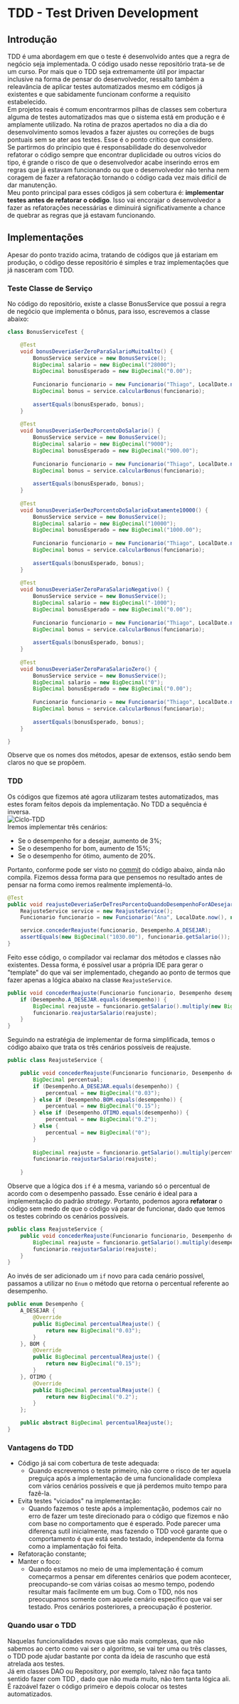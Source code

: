 # TDD - Test Driven Development  
## Introdução
TDD é uma abordagem em que o teste é desenvolvido antes que a regra de negócio seja implementada. O código usado nesse repositório trata-se de um curso. Por mais que o TDD seja extremamente útil por impactar inclusive na forma de pensar do desenvolvedor, ressalto também a releavância de aplicar testes automatizados mesmo em códigos já existentes e que sabidamente funcionam conforme a requisito estabelecido.  
Em projetos reais é comum encontrarmos pilhas de classes sem cobertura alguma de testes automatizados mas que o sistema está em produção e é amplamente utilizado. Na rotina de prazos apertados no dia a dia do desenvolvimento somos levados a fazer ajustes ou correções de bugs pontuais sem se ater aos testes. Esse é o ponto crítico que considero.  
Se partirmos do princípio que é responsabilidade do desenvolvedor refatorar o código sempre que encontrar duplicidade ou outros vícios do tipo, é grande o risco de que o desenvolvedor acabe inserindo erros em regras que já estavam funcionando ou que o desenvolvedor não tenha nem coragem de fazer a refatoração tornando o código cada vez mais difícil de dar manutenção.  
Meu ponto principal para esses códigos já sem cobertura é: **implementar testes antes de refatorar o código**. Isso vai encorajar o desenvolvedor a fazer as refatorações necessárias e diminuirá significativamente a chance de quebrar as regras que já estavam funcionando.
## Implementações  
Apesar do ponto trazido acima, tratando de códigos que já estariam em produção, o código desse repositório é simples e traz implementações que já nasceram com TDD.  
### Teste Classe de Serviço  
No código do repositório, existe a classe BonusService que possui a regra de negócio que implementa o bônus, para isso, escrevemos a classe abaixo:
```java  
class BonusServiceTest {

	@Test
	void bonusDeveriaSerZeroParaSalarioMuitoAlto() {
		BonusService service = new BonusService();
		BigDecimal salario = new BigDecimal("28000");
		BigDecimal bonusEsperado = new BigDecimal("0.00");
		
		Funcionario funcionario = new Funcionario("Thiago", LocalDate.now(), salario);
		BigDecimal bonus = service.calcularBonus(funcionario);
		
		assertEquals(bonusEsperado, bonus);
	}
	
	@Test
	void bonusDeveriaSerDezPorcentoDoSalario() {
		BonusService service = new BonusService();
		BigDecimal salario = new BigDecimal("9000");
		BigDecimal bonusEsperado = new BigDecimal("900.00");
		
		Funcionario funcionario = new Funcionario("Thiago", LocalDate.now(), salario);
		BigDecimal bonus = service.calcularBonus(funcionario);
		
		assertEquals(bonusEsperado, bonus);
	}
	
	@Test
	void bonusDeveriaSerDezPorcentoDoSalarioExatamente10000() {
		BonusService service = new BonusService();
		BigDecimal salario = new BigDecimal("10000");
		BigDecimal bonusEsperado = new BigDecimal("1000.00");
		
		Funcionario funcionario = new Funcionario("Thiago", LocalDate.now(), salario);
		BigDecimal bonus = service.calcularBonus(funcionario);
		
		assertEquals(bonusEsperado, bonus);
	}
	
	@Test
	void bonusDeveriaSerZeroParaSalarioNegativo() {
		BonusService service = new BonusService();
		BigDecimal salario = new BigDecimal("-1000");
		BigDecimal bonusEsperado = new BigDecimal("0.00");
		
		Funcionario funcionario = new Funcionario("Thiago", LocalDate.now(), salario);
		BigDecimal bonus = service.calcularBonus(funcionario);
		
		assertEquals(bonusEsperado, bonus);
	}
	
	@Test
	void bonusDeveriaSerZeroParaSalarioZero() {
		BonusService service = new BonusService();
		BigDecimal salario = new BigDecimal("0");
		BigDecimal bonusEsperado = new BigDecimal("0.00");
		
		Funcionario funcionario = new Funcionario("Thiago", LocalDate.now(), salario);
		BigDecimal bonus = service.calcularBonus(funcionario);
		
		assertEquals(bonusEsperado, bonus);
	}

}
```  
Observe que os nomes dos métodos, apesar de extensos, estão sendo bem claros no que se propõem.
### TDD  
Os códigos que fizemos até agora utilizaram testes automatizados, mas estes foram feitos depois da implementação. No TDD a sequência é inversa.  
![Ciclo-TDD](http://newyorkschooltalk.org/wp-content/uploads/2020/02/1_ieVWcSsJmeBbZFo6a_dL5g.png)  
Iremos implementar três cenários:
- Se o desempenho for a desejar, aumento de 3%;
- Se o desempenho for bom, aumento de 15%;
- Se o desempenho for ótimo, aumento de 20%.  

Portanto, conforme pode ser visto no [commit](https://github.com/thiagovf/tdd/commit/11bf2428562bc71736f18d79c43b8609cbfd7ba5) do código abaixo, ainda não compila. Fizemos dessa forma para que pensemos no resultado antes de pensar na forma como iremos realmente implementá-lo.
```java  
@Test
public void reajusteDeveriaSerDeTresPorcentoQuandoDesempenhoForADesejar() {
	ReajusteService service = new ReajusteService();
	Funcionario funcionario = new Funcionario("Ana", LocalDate.now(), new BigDecimal("1000.00"));

	service.concederReajuste(funcionario, Desempenho.A_DESEJAR);
	assertEquals(new BigDecimal("1030.00"), funcionario.getSalario());
}
```  
Feito esse código, o compilador vai reclamar dos métodos e classes não existentes. Dessa forma, é possível usar a própria IDE para gerar o "template" do que vai ser implementado, chegando ao ponto de termos que fazer apenas a lógica abaixo na classe ```ReajusteService```. 
```java  
public void concederReajuste(Funcionario funcionario, Desempenho desempenho) {
	if (Desempenho.A_DESEJAR.equals(desempenho)) {
		BigDecimal reajuste = funcionario.getSalario().multiply(new BigDecimal("0.03"));
		funcionario.reajustarSalario(reajuste);
	}
}
```  
Seguindo na estratégia de implementar de forma simplificada, temos o código abaixo que trata os três cenários possíveis de reajuste.   
```java  
public class ReajusteService {

	public void concederReajuste(Funcionario funcionario, Desempenho desempenho) {
		BigDecimal percentual;
		if (Desempenho.A_DESEJAR.equals(desempenho)) {
			percentual = new BigDecimal("0.03");
		} else if (Desempenho.BOM.equals(desempenho)) {
			percentual = new BigDecimal("0.15");
		} else if (Desempenho.OTIMO.equals(desempenho)) {
			percentual = new BigDecimal("0.2");
		} else {
			percentual = new BigDecimal("0");
		}
		
		BigDecimal reajuste = funcionario.getSalario().multiply(percentual);
		funcionario.reajustarSalario(reajuste);
		
	}   
```   
Observe que a lógica dos ```if```  é a mesma, variando só o percentual de acordo com o desempenho passado. Esse cenário é ideal para a implementação do padrão *strategy*. Portanto, podemos agora **refatorar** o código sem medo de que o código vá parar de funcionar, dado que temos os testes cobrindo os cenários possíveis.  
```java  
public class ReajusteService {
	public void concederReajuste(Funcionario funcionario, Desempenho desempenho) {
		BigDecimal reajuste = funcionario.getSalario().multiply(desempenho.percentualReajuste());
		funcionario.reajustarSalario(reajuste);
	}
}  
```
Ao invés de ser adicionado um ```if``` novo para cada cenário possível, passamos a utilizar no ```Enum``` o método que retorna o percentual referente ao desempenho.  
```java  
public enum Desempenho {
	A_DESEJAR {
		@Override
		public BigDecimal percentualReajuste() {
			return new BigDecimal("0.03");
		}
	}, BOM {
		@Override
		public BigDecimal percentualReajuste() {
			return new BigDecimal("0.15");
		}
	}, OTIMO {
		@Override
		public BigDecimal percentualReajuste() {
			return new BigDecimal("0.2");
		}
	};

	public abstract BigDecimal percentualReajuste();
}   
```  
### Vantagens do TDD   
- Código já sai com cobertura de teste adequada:  
	- Quando escrevemos o teste primeiro, não corre o risco de ter aquela preguiça após a implementação de uma funcionalidade complexa com vários cenários possíveis e que já perdemos muito tempo para fazê-la.  
- Evita testes "viciados" na implementação:  
	- Quando fazemos o teste após a implementação, podemos cair no erro de fazer um teste direcionado para o código que fizemos e não com base no comportamento que é esperado. Pode parecer uma diferença sutil inicialmente, mas fazendo o TDD você garante que o comportamento é que está sendo testado, independente da forma como a implamentação foi feita.  
- Refatoração constante;  
- Manter o foco:  
	- Quando estamos no meio de uma implementação é comum começarmos a pensar em diferentes cenários que podem acontecer, preocupando-se com várias coisas ao mesmo tempo, podendo resultar mais facilmente em um bug. Com o TDD, nós nos preocupamos somente com aquele cenário específico que vai ser testado. Pros cenários posteriores, a preocupação é posterior.  
### Quando usar o TDD  
Naquelas funcionalidades novas que são mais complexas, que não sabemos ao certo como vai ser o algoritmo, se vai ter uma ou três classes, o TDD pode ajudar bastante por conta da ideia de rascunho que está atrelada aos testes.   
Já em classes DAO ou Repository, por exemplo, talvez não faça tanto sentido fazer com TDD , dado que não muda muito, não tem tanta lógica ali. É razoável fazer o código primeiro e depois colocar os testes automatizados.   
